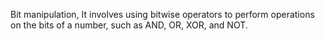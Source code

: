 Bit manipulation, It involves using bitwise operators to perform operations on the bits of a number, such as AND, OR, XOR, and NOT.
